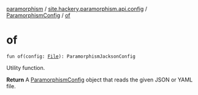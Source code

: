[paramorphism](../../index.md) / [site.hackery.paramorphism.api.config](../index.md) / [ParamorphismConfig](index.md) / [of](./of.md)

# of

`fun of(config: `[`File`](https://docs.oracle.com/javase/6/docs/api/java/io/File.html)`): ParamorphismJacksonConfig`

Utility function.

**Return**
A [ParamorphismConfig](index.md) object that reads the given JSON or YAML file.

